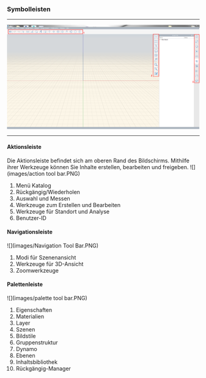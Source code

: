 

### Symbolleisten

---

![](images/Interface.PNG)

---

#### Aktionsleiste

Die Aktionsleiste befindet sich am oberen Rand des Bildschirms. Mithilfe ihrer Werkzeuge können Sie Inhalte erstellen, bearbeiten und freigeben. ![](images/action tool bar.PNG)

1. Menü Katalog
2. Rückgängig/Wiederholen
3. Auswahl und Messen
4. Werkzeuge zum Erstellen und Bearbeiten
5. Werkzeuge für Standort und Analyse
6. Benutzer-ID
#### Navigationsleiste

![](images/Navigation Tool Bar.PNG)

1. Modi für Szenenansicht
2. Werkzeuge für 3D-Ansicht
3. Zoomwerkzeuge
#### Palettenleiste

![](images/palette tool bar.PNG)

1. Eigenschaften
2. Materialien
3. Layer
4. Szenen
5. Bildstile
6. Gruppenstruktur
7. Dynamo
8. Ebenen
9. Inhaltsbibliothek
10. Rückgängig-Manager

